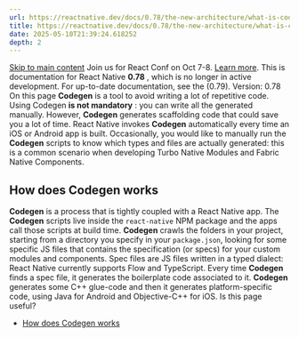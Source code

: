 ```yaml
---
url: https://reactnative.dev/docs/0.78/the-new-architecture/what-is-codegen
title: https://reactnative.dev/docs/0.78/the-new-architecture/what-is-codegen
date: 2025-05-10T21:39:24.618252
depth: 2
---
```


[Skip to main content](https://reactnative.dev/docs/0.78/the-new-architecture/what-is-codegen#__docusaurus_skipToContent_fallback)
Join us for React Conf on Oct 7-8. [Learn more](https://conf.react.dev).
This is documentation for React Native **0.78** , which is no longer in active development.
For up-to-date documentation, see the (0.79).
Version: 0.78
On this page
**Codegen** is a tool to avoid writing a lot of repetitive code. Using Codegen **is not mandatory** : you can write all the generated manually. However, **Codegen** generates scaffolding code that could save you a lot of time.
React Native invokes **Codegen** automatically every time an iOS or Android app is built. Occasionally, you would like to manually run the **Codegen** scripts to know which types and files are actually generated: this is a common scenario when developing Turbo Native Modules and Fabric Native Components.
## How does Codegen works[​](https://reactnative.dev/docs/0.78/the-new-architecture/what-is-codegen#how-does-codegen-works "Direct link to How does Codegen works")
**Codegen** is a process that is tightly coupled with a React Native app. The **Codegen** scripts live inside the `react-native` NPM package and the apps call those scripts at build time.
**Codegen** crawls the folders in your project, starting from a directory you specify in your `package.json`, looking for some specific JS files that contains the specification (or specs) for your custom modules and components. Spec files are JS files written in a typed dialect: React Native currently supports Flow and TypeScript.
Every time **Codegen** finds a spec file, it generates the boilerplate code associated to it. **Codegen** generates some C++ glue-code and then it generates platform-specific code, using Java for Android and Objective-C++ for iOS.
Is this page useful?
  * [How does Codegen works](https://reactnative.dev/docs/0.78/the-new-architecture/what-is-codegen#how-does-codegen-works)



